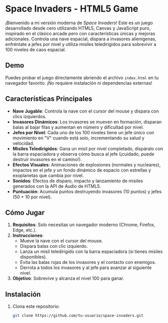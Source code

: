# Space Invaders - HTML5 Game

¡Bienvenido a mi versión moderna de *Space Invaders*! Este es un juego desarrollado desde cero utilizando HTML5, Canvas y JavaScript puro, inspirado en el clásico arcade pero con características únicas y mejoras adicionales. Controla una nave espacial, dispara a invasores alienígenas, enfréntate a jefes por nivel y utiliza misiles teledirigidos para sobrevivir a 100 niveles de caos espacial.

## Demo
Puedes probar el juego directamente abriendo el archivo `index.html` en tu navegador favorito. ¡No requiere instalación ni dependencias externas!

## Características Principales
- **Nave Jugable**: Controla la nave con el cursor del mouse y dispara con clics izquierdos.
- **Invasores Dinámicos**: Los invasores se mueven en formación, disparan balas al bajar filas y aumentan en número y dificultad por nivel.
- **Jefes por Nivel**: Cada uno de los 100 niveles tiene un jefe único con movimiento en "V" cuando está solo, incrementando su salud y velocidad.
- **Misiles Teledirigidos**: Gana un misil por nivel completado, dispáralo con la barra espaciadora y observa cómo busca al jefe (¡cuidado, puede destruir invasores en el camino!).
- **Efectos Visuales**: Animaciones de explosiones (normales y nucleares), impactos en el jefe y un fondo dinámico de espacio con estrellas y exoplanetas que cambia por nivel.
- **Sonidos**: Efectos de disparo, impacto y lanzamiento de misiles generados con la API de Audio de HTML5.
- **Puntuación**: Acumula puntos destruyendo invasores (10 puntos) y jefes (50 + 10 por nivel).

## Cómo Jugar
1. **Requisitos**: Solo necesitas un navegador moderno (Chrome, Firefox, Edge, etc.).
2. **Instrucciones**:
   - Mueve la nave con el cursor del mouse.
   - Dispara balas con clic izquierdo.
   - Lanza un misil teledirigido con la barra espaciadora (si tienes misiles disponibles).
   - Evita las balas rojas de los invasores y el contacto con enemigos.
   - Derrota a todos los invasores y al jefe para avanzar al siguiente nivel.
3. **Objetivo**: Sobrevive y alcanza el nivel 100 para ganar.

## Instalación
1. Clona este repositorio:
   ```bash
   git clone https://github.com/tu-usuario/space-invaders.git